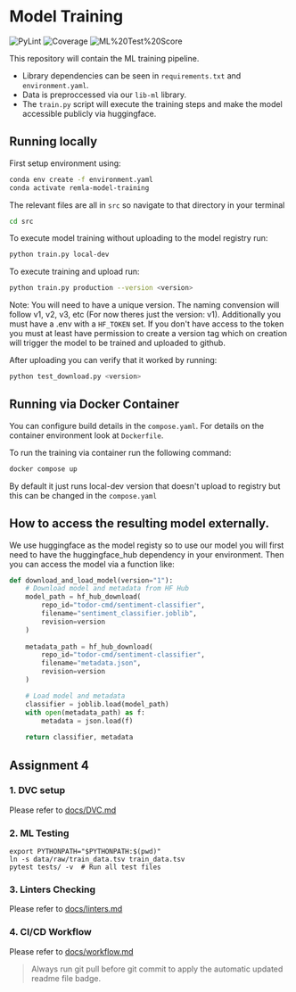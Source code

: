 # Model Training

<!-- BADGES:START -->
![PyLint](https://img.shields.io/badge/PyLint-10.0/10-green)
![Coverage](https://img.shields.io/badge/Coverage-30%-red)
![ML%20Test%20Score](https://img.shields.io/badge/ML%20Test%20Score-0%-red)
<!-- BADGES:END -->

This repository will contain the ML training pipeline.
- Library dependencies can be seen in `requirements.txt` and `environment.yaml`.
- Data is preproccessed via our `lib-ml` library.
- The `train.py` script will execute the training steps and make the model accessible publicly via huggingface.

## Running locally
First setup environment using:
```bash
conda env create -f environment.yaml
conda activate remla-model-training
```
The relevant files are all in `src` so navigate to that directory in your terminal
```bash
cd src
```

To execute model training without uploading to the model registry run:
```bash
python train.py local-dev
```

To execute training and upload run:
```bash
python train.py production --version <version>
```
Note: You will need to have a unique version. The naming convension will follow v1, v2, v3, etc (For now theres just the version: v1). Additionally you must have a .env with a `HF_TOKEN` set. If you don't have access to the token you must at least have permission to create a version tag which on creation will trigger the model to be trained and uploaded to github.

After uploading you can verify that it worked by running:
```bash
python test_download.py <version>
```


## Running via Docker Container
You can configure build details in the `compose.yaml`. For details on the container environment look at `Dockerfile`.

To run the training via container run the following command:
```bash
docker compose up
```

By default it just runs local-dev version that doesn't upload to registry but this can be changed in the `compose.yaml`

## How to access the resulting model externally.
We use huggingface as the model registy so to use our model you will first need to have the huggingface_hub dependency in your environment. Then you can access the model via a function like:
```python
def download_and_load_model(version="1"):
    # Download model and metadata from HF Hub
    model_path = hf_hub_download(
        repo_id="todor-cmd/sentiment-classifier",
        filename="sentiment_classifier.joblib",
        revision=version
    )
    
    metadata_path = hf_hub_download(
        repo_id="todor-cmd/sentiment-classifier", 
        filename="metadata.json",
        revision=version
    )

    # Load model and metadata
    classifier = joblib.load(model_path)
    with open(metadata_path) as f:
        metadata = json.load(f)
        
    return classifier, metadata
```

## Assignment 4
### 1. DVC setup
Please refer to [docs/DVC.md](docs/DVC.md)

### 2. ML Testing
```
export PYTHONPATH="$PYTHONPATH:$(pwd)"
ln -s data/raw/train_data.tsv train_data.tsv
pytest tests/ -v  # Run all test files
```

### 3. Linters Checking
Please refer to  [docs/linters.md](docs/linters.md)

### 4. CI/CD Workflow
Please refer to  [docs/workflow.md](docs/workflow.md)
> Always run git pull before git commit to apply the automatic updated readme file badge.
